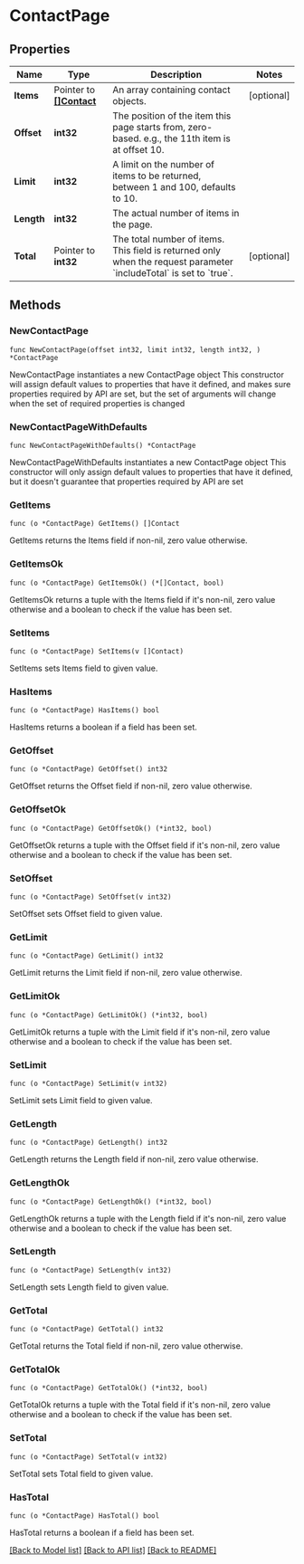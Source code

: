 # ContactPage

## Properties

Name | Type | Description | Notes
------------ | ------------- | ------------- | -------------
**Items** | Pointer to [**[]Contact**](Contact.md) | An array containing contact objects. | [optional] 
**Offset** | **int32** | The position of the item this page starts from, zero-based. e.g., the 11th item is at offset 10. | 
**Limit** | **int32** | A limit on the number of items to be returned, between 1 and 100, defaults to 10. | 
**Length** | **int32** | The actual number of items in the page. | 
**Total** | Pointer to **int32** | The total number of items. This field is returned only when the request parameter &#x60;includeTotal&#x60; is set to &#x60;true&#x60;. | [optional] 

## Methods

### NewContactPage

`func NewContactPage(offset int32, limit int32, length int32, ) *ContactPage`

NewContactPage instantiates a new ContactPage object
This constructor will assign default values to properties that have it defined,
and makes sure properties required by API are set, but the set of arguments
will change when the set of required properties is changed

### NewContactPageWithDefaults

`func NewContactPageWithDefaults() *ContactPage`

NewContactPageWithDefaults instantiates a new ContactPage object
This constructor will only assign default values to properties that have it defined,
but it doesn't guarantee that properties required by API are set

### GetItems

`func (o *ContactPage) GetItems() []Contact`

GetItems returns the Items field if non-nil, zero value otherwise.

### GetItemsOk

`func (o *ContactPage) GetItemsOk() (*[]Contact, bool)`

GetItemsOk returns a tuple with the Items field if it's non-nil, zero value otherwise
and a boolean to check if the value has been set.

### SetItems

`func (o *ContactPage) SetItems(v []Contact)`

SetItems sets Items field to given value.

### HasItems

`func (o *ContactPage) HasItems() bool`

HasItems returns a boolean if a field has been set.

### GetOffset

`func (o *ContactPage) GetOffset() int32`

GetOffset returns the Offset field if non-nil, zero value otherwise.

### GetOffsetOk

`func (o *ContactPage) GetOffsetOk() (*int32, bool)`

GetOffsetOk returns a tuple with the Offset field if it's non-nil, zero value otherwise
and a boolean to check if the value has been set.

### SetOffset

`func (o *ContactPage) SetOffset(v int32)`

SetOffset sets Offset field to given value.


### GetLimit

`func (o *ContactPage) GetLimit() int32`

GetLimit returns the Limit field if non-nil, zero value otherwise.

### GetLimitOk

`func (o *ContactPage) GetLimitOk() (*int32, bool)`

GetLimitOk returns a tuple with the Limit field if it's non-nil, zero value otherwise
and a boolean to check if the value has been set.

### SetLimit

`func (o *ContactPage) SetLimit(v int32)`

SetLimit sets Limit field to given value.


### GetLength

`func (o *ContactPage) GetLength() int32`

GetLength returns the Length field if non-nil, zero value otherwise.

### GetLengthOk

`func (o *ContactPage) GetLengthOk() (*int32, bool)`

GetLengthOk returns a tuple with the Length field if it's non-nil, zero value otherwise
and a boolean to check if the value has been set.

### SetLength

`func (o *ContactPage) SetLength(v int32)`

SetLength sets Length field to given value.


### GetTotal

`func (o *ContactPage) GetTotal() int32`

GetTotal returns the Total field if non-nil, zero value otherwise.

### GetTotalOk

`func (o *ContactPage) GetTotalOk() (*int32, bool)`

GetTotalOk returns a tuple with the Total field if it's non-nil, zero value otherwise
and a boolean to check if the value has been set.

### SetTotal

`func (o *ContactPage) SetTotal(v int32)`

SetTotal sets Total field to given value.

### HasTotal

`func (o *ContactPage) HasTotal() bool`

HasTotal returns a boolean if a field has been set.


[[Back to Model list]](../README.md#documentation-for-models) [[Back to API list]](../README.md#documentation-for-api-endpoints) [[Back to README]](../README.md)
